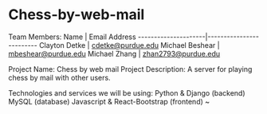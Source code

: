 # Chess-by-web-mail

Team Members:
 Name                | Email Address
---------------------|-------------------------
 Clayton Detke       | cdetke@purdue.edu
 Michael Beshear     | mbeshear@purdue.edu
 Michael Zhang       | zhan2793@purdue.edu


Project Name:
 Chess by web mail
Project Description:
 A server for playing chess by mail with other users.


Technologies and services we will be using:
 Python & Django               (backend)
 MySQL                         (database)
 Javascript & React-Bootstrap  (frontend)
~                                            
